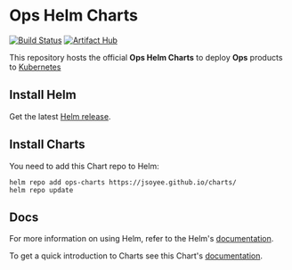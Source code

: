 # Ops Helm Charts

[![Build Status](https://github.com/ygqygq2/charts/workflows/Lint%20and%20Test%20Charts/badge.svg)](https://github.com/ygqygq2/charts/actions) [![Artifact Hub](https://img.shields.io/endpoint?url=https://artifacthub.io/badge/repository/ops-charts)](https://artifacthub.io/packages/search?repo=ops-charts)

This repository hosts the official **Ops Helm Charts** to deploy **Ops** products to [Kubernetes](https://kubernetes.io/)

## Install Helm

Get the latest [Helm release](https://github.com/kubernetes/helm#install).

## Install Charts

You need to add this Chart repo to Helm:

```console
helm repo add ops-charts https://jsoyee.github.io/charts/
helm repo update
```

## Docs

For more information on using Helm, refer to the Helm's [documentation](https://docs.helm.sh/using_helm/#quickstart-guide).

To get a quick introduction to Charts see this Chart's [documentation](https://docs.helm.sh/developing_charts/#charts).

